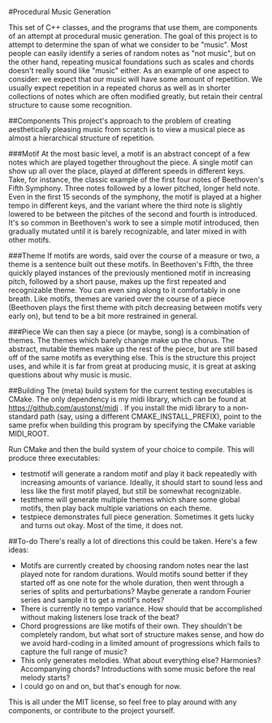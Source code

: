 #Procedural Music Generation

This set of C++ classes, and the programs that use them, are components of an attempt at procedural music generation. The goal of this project is to attempt to determine the span of what we consider to be "music". Most people can easily identify a series of random notes as "not music", but on the other hand, repeating musical foundations such as scales and chords doesn't really sound like "music" either. As an example of one aspect to consider: we expect that our music will have some amount of repetition. We usually expect repetition in a repeated chorus as well as in shorter collections of notes which are often modified greatly, but retain their central structure to cause some recognition.

##Components
This project's approach to the problem of creating aesthetically pleasing music from scratch is to view a musical piece as almost a hierarchical structure of repetition.

###Motif
At the most basic level, a motif is an abstract concept of a few notes which are played together throughout the piece. A single motif can show up all over the place, played at different speeds in different keys. Take, for instance, the classic example of the first four notes of Beethoven's Fifth Symphony. Three notes followed by a lower pitched, longer held note. Even in the first 15 seconds of the symphony, the motif is played at a higher tempo in different keys, and the variant where the third note is slightly lowered to be between the pitches of the second and fourth is introduced. It's so common in Beethoven's work to see a simple motif introduced, then gradually mutated until it is barely recognizable, and later mixed in with other motifs.

###Theme
If motifs are words, said over the course of a measure or two, a theme is a sentence built out these motifs. In Beethoven's Fifth, the three quickly played instances of the previously mentioned motif in increasing pitch, followed by a short pause, makes up the first repeated and recognizable theme. You can even sing along to it comfortably in one breath. Like motifs, themes are varied over the course of a piece (Beethoven plays the first theme with pitch decreasing between motifs very early on), but tend to be a bit more restrained in general.

###Piece
We can then say a piece (or maybe, song) is a combination of themes. The themes which barely change make up the chorus. The abstract, mutable themes make up the rest of the piece, but are still based off of the same motifs as everything else. This is the structure this project uses, and while it is far from great at producing music, it is great at asking questions about why music is music.

##Building
The (meta) build system for the current testing executables is CMake. The only dependency is my midi library, which can be found at https://github.com/austonst/midi . If you install the midi library to a non-standard path (say, using a different CMAKE_INSTALL_PREFIX), point to the same prefix when building this program by specifying the CMake variable MIDI_ROOT.

Run CMake and then the build system of your choice to compile. This will produce three executables:

* testmotif will generate a random motif and play it back repeatedly with increasing amounts of variance. Ideally, it should start to sound less and less like the first motif played, but still be somewhat recognizable.
* testtheme will generate multiple themes which share some global motifs, then play back multiple variations on each theme.
* testpiece demonstrates full piece generation. Sometimes it gets lucky and turns out okay. Most of the time, it does not.

##To-do
There's really a lot of directions this could be taken. Here's a few ideas:

* Motifs are currently created by choosing random notes near the last played note for random durations. Would motifs sound better if they started off as one note for the whole duration, then went through a series of splits and perturbations? Maybe generate a random Fourier series and sample it to get a motif's notes?
* There is currently no tempo variance. How should that be accomplished without making listeners lose track of the beat?
* Chord progressions are like motifs of their own. They shouldn't be completely random, but what sort of structure makes sense, and how do we avoid hard-coding in a limited amount of progressions which fails to capture the full range of music?
* This only generates melodies. What about everything else? Harmonies? Accompanying chords? Introductions with some music before the real melody starts?
* I could go on and on, but that's enough for now.

This is all under the MIT license, so feel free to play around with any components, or contribute to the project yourself.
